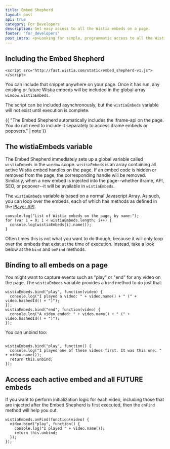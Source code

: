```yaml
---
title: Embed Shepherd
layout: post
api: true
category: For Developers
description: Get easy access to all the Wistia embeds on a page.
footer: 'for_developers'
post_intro: <p>Looking for simple, programmatic access to all the Wistia embeds on a page? Want to be notified anytime someone plays any Wistia video on your website?</p><p>The Embed Shepherd script provides a global list of all the Wistia embeds on the page, along with convenient functions to bind to all of them.</p>
---
```



## Including the Embed Shepherd

<pre><code class="language-html">&lt;script src="http://fast.wistia.com/static/embed_shepherd-v1.js"&gt;&lt;/script&gt;</code></pre>

You can include that snippet anywhere on your page. Once it has run, any existing or future Wistia embeds will be included in the global array `window.wistiaEmbeds`.

The script can be included asynchronously, but the `wistiaEmbeds` variable will not exist until execution is complete.

{{ "The Embed Shepherd automatically includes the iframe-api on the page. You do not need to include it separately to access iframe embeds or popovers." | note }}


## The wistiaEmbeds variable

The Embed Shepherd immediately sets up a global variable called `wistiaEmbeds` in the `window` scope. `wistiaEmbeds` is an array containing all active Wistia embed handles on the page. If an embed code is hidden or removed from the page, the corresponding handle will be removed. Similarly, when a new embed is injected into the page--whether iframe, API, SEO, or popover--it will be available in `wistiaEmbeds`.

The `wistiaEmbeds` variable is based on a normal Javascript Array. As such, you can loop over the embeds, each of which has methods as defined in the [Player API](/player-api).

<pre><code class="language-javascript">console.log("List of Wistia embeds on the page, by name:");
for (var i = 0; i < wistiaEmbeds.length; i++) {
  console.log(wistiaEmbeds[i].name());
}</code></pre>

Often times this is not what you want to do though, because it will only loop over the embeds that exist at the time of execution. Instead, take a look below at the `bind` and `onFind` methods.


## Binding to all embeds on a page

You might want to capture events such as "play" or "end" for any video on the page. The `wistiaEmbeds` variable provides a `bind` method to do just that.

<pre><code class="language-javascript">wistiaEmbeds.bind("play", function(video) {
  console.log("I played a video: " + video.name() + " (" + video.hashedId() + ")");
});
wistiaEmbeds.bind("end", function(video) {
  console.log("A video ended: " + video.name() + " (" + video.hashedId() + ")");
});</code></pre>

You can unbind too:

<pre><code class="language-javascript">
wistiaEmbeds.bind("play", function() {
  console.log("I played one of these videos first. It was this one: " + video.name());
  return this.unbind;
});</code></pre>


## Access each active embed and all FUTURE embeds

If you want to perform initialization logic for each video, including those that are injected after the Embed Shepherd is first executed, then the `onFind` method will help you out.

<pre><code class="language-javascript">wistiaEmbeds.onFind(function(video) {
  video.bind("play", function() {
    console.log("I played " + video.name());
    return this.unbind;
  });
});</code></pre>



